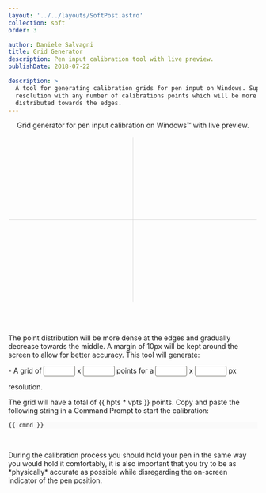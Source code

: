 ```yaml
---
layout: '../../layouts/SoftPost.astro'
collection: soft
order: 3

author: Daniele Salvagni
title: Grid Generator
description: Pen input calibration tool with live preview.
publishDate: 2018-07-22

description: >
  A tool for generating calibration grids for pen input on Windows. Supports any
  resolution with any number of calibrations points which will be more densely
  distributed towards the edges.
---
```


<p align="center">Grid generator for pen input calibration on Windows™ with live preview.</p>

<div id="grid-app" class="content">

  <svg viewBox="-151 -101 302 202">
    <line v-for="h in horz" v-bind:x1="h" y1="-100" v-bind:x2="h" y2="100" style="stroke:#d5d5d5;stroke-width:0.5" />
    <line v-for="v in vert" x1="-150" v-bind:y1="v" x2="150" v-bind:y2="v" style="stroke:#d5d5d5;stroke-width:0.5" />
  </svg>

<br><br>

  <p>The point distribution will be more dense at the edges and gradually decrease towards the middle. A margin of 10px will be kept around the screen to allow for better accuracy. This tool will generate:</p>

\- A grid of <input type="text" v-model="hpts" class="grid-input"> x
  <input type="text" v-model="vpts" class="grid-input"> points for a
  <input type="text" v-model="hres" class="grid-input"> x
  <input type="text" v-model="vres" class="grid-input"> px resolution.

  <p>The grid will have a total of {{ hpts * vpts }} points. Copy and paste the following string in a Command Prompt to start the calibration:</p>

  <pre class="astro-code" style="background-color: #FAFAFA; overflow-x: auto;"><code style="white-space: initial;">
  {{ cmnd }}
  </code></pre>

  <br>
  <p>During the calibration process you should hold your pen in the same way you would hold it comfortably, it is also important that you try to be as *physically* accurate as possible while disregarding the on-screen indicator of the pen position.</p>

</div>

<script src="https://unpkg.com/vue@2.5.16"></script>
<script>
new Vue({
  el: '#grid-app',

  data: {
    test: 'passed!',
    hres: 2160,
    vres: 1440,
    hpts: 17,
    vpts: 14
  },

  computed: {
    horz: function () {
      return getIntervals(this.hpts, -150, 150);
    },
    vert: function () {
      return getIntervals(this.vpts, -100, 100);
    },
    cmnd: function () {
      let command = 'tabcal devicekind=pen lincal novalidate';
      let xarr = this.horz.map((x) =>
        Math.round(((x + 150) / 300) * (this.hres - 20) + 10)
      );
      let yarr = this.vert.map((y) =>
        Math.round(((y + 100) / 200) * (this.vres - 20) + 10)
      );
      return (
        command +
        ' XGridPts=' +
        xarr.toString() +
        ' YGridPts=' +
        yarr.toString()
      );
    }
  }
});

function getIntervals(points, min, max) {
  let arr = [];
  let pts = points - 3;
  let unit = max / ((pts / 2 + 1) * (pts / 2 + 2)); // /6?

  for (let i = 0; i < pts / 2; i++) arr.push(unit * (i + 1) * (i + 2) - max);
  let mirror = arr.concat(
    arr.map(function (x) {
      return x * -1;
    })
  );
  if (points > 1) mirror = mirror.concat([min, max]);
  if (pts % 2 == 0) mirror = mirror.concat(0);
  mirror = mirror.sort(function (a, b) {
    return +a - +b;
  });
  return mirror;
}
</script>

<style>
pre {
  overflow: auto;
}


[type='color'], [type='date'], [type='datetime'], [type='datetime-local'], [type='email'], [type='month'], [type='number'], [type='password'], [type='search'], [type='tel'], [type='text'], [type='time'], [type='url'], [type='week'], input:not([type]), textarea {
    appearance: none;
    background-color: #fff;
    border: 1px solid #98978e;
    border-radius: 3px;
    box-sizing: border-box;
    margin-bottom: 1em;
    padding: 0.66667em;
    width: 100%;
}

.grid-input {
    display: inline-block;
    width: 4rem;
    text-align: center;
    padding: 0.1rem;
    border-color: #7a7972;
}
</style>

